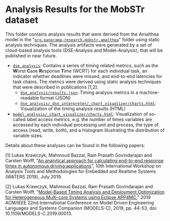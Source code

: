 # Analysis Results for the MobSTr dataset

This folder contains analysis results that were derived from the Amalthea model in the "[`org.panorama-research.mobstr.amalthea`](../org.panorama-research.mobstr.amalthea)" folder using static analysis techniques. The analysis artifacts were generated by a set of cloud-based analysis tools (DSE-Analysis and Model-Analysis), that will be published in near future.

* [`dse_analysis`](dse_analysis): Contains a series of timing related metrics, such as the **W**orst **C**ase **R**esponse **T**ime (WCRT) for each individual task, an indicator whether deadlines were missed, and end-to-end latencies for task chains. The metrics were derived using static analysis techniques that were described in publications [1,2]. 
  * [`dse_analysis/results.json`](dse_analysis/results.json): Timing analysis metrics in a machine-readable format (JSON)
  * [`dse_analysis/_dse_interpreter/_chart_visualizer/charts.html`](dse_analysis/_dse_interpreter/_chart_visualizer/charts.html): Visualization of the timing analysis results (HTML)
* [`model_analysis/_chart_visualizer/charts.html`](model_analysis/_chart_visualizer/charts.html): Visualization of so-called label access metrics, e.g. the number of times variables are accessed by each individual processing unit and process, the type of access (read, write, both), and a histogram illustrating the distribution of variable sizes.

Details about these analyses can be found in the following papers:

[1] Lukas Krawczyk, Mahmoud Bazzal, Ram Prasath Govindarajan and Carsten Wolff, "[An analytical approach for calculating end-to-end response times in autonomous driving applications](https://www.researchgate.net/profile/Lukas-Krawczyk/publication/334084554_An_analytical_approach_for_calculating_end-to-end_response_times_in_autonomous_driving_applications/links/5d15ea50458515c11cfdec47/An-analytical-approach-for-calculating-end-to-end-response-times-in-autonomous-driving-applications.pdf)", 10th International Workshop on Analysis Tools and Methodologies for Embedded and Realtime Systems (WATERS 2019), July 2019.

[2] Lukas Krawczyk, Mahmoud Bazzal, Ram Prasath Govindarajan and Carsten Wolff, "[Model-Based Timing Analysis and Deployment Optimization for Heterogeneous Multi-core Systems using Eclipse APP4MC](https://www.researchgate.net/profile/Lukas-Krawczyk/publication/336345570_Model-based_Timing_Analysis_and_Deployment_Optimization_for_Heterogeneous_Multi-Core_Systems_using_Eclipse_APP4MC/links/5e1483c14585159aa4b917cd/Model-based-Timing-Analysis-and-Deployment-Optimization-for-Heterogeneous-Multi-Core-Systems-using-Eclipse-APP4MC.pdf)," 2019 ACM/IEEE 22nd International Conference on Model Driven Engineering Languages and Systems Companion (MODELS-C), 2019, pp. 44-53, doi: 10.1109/MODELS-C.2019.00013.
